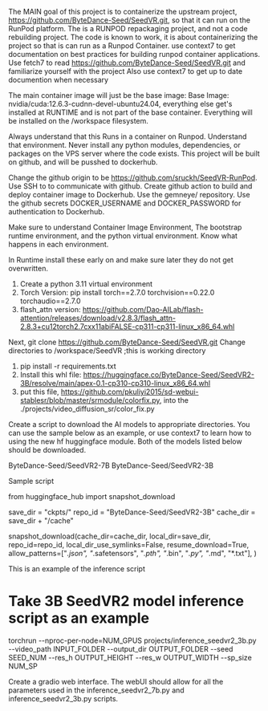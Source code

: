 The MAIN goal of this project is to containerize the upstream project, https://github.com/ByteDance-Seed/SeedVR.git, so that it can run on the RunPod platform.
The is a RUNPOD repackaging project, and not a code rebuilding project.  The code is known to work, it is about containerizing the project so that is can run as a Runpod Container.
use context7 to get documentation on best practices for building runpod container applications.
Use fetch7 to read https://github.com/ByteDance-Seed/SeedVR.git and familiarize yourself with the project
Also use context7 to get up to date documention when necessary

The main container image will just be the base image:  Base Image: nvidia/cuda:12.6.3-cudnn-devel-ubuntu24.04, everything else get's installed at RUNTIME and is not part of the base container.  Everything will be installed on the /workspace filesystem.

Always understand that this Runs in a container on Runpod.  Understand that environment.  Never install any python modules, dependencies, or packages on the VPS server where the code exists.  This project will be built on github, and will be pusshed to dockerhub.

Change the github origin to be https://github.com/sruckh/SeedVR-RunPod.
Use SSH to to communicate with github.
Create github action to build and deploy container image to Dockerhub.  Use the gemneye/ repository.  Use the github secrets DOCKER_USERNAME and DOCKER_PASSWORD for authentication to Dockerhub.

Make sure to understand Container Image Environment, The bootstrap runtime environment, and the python virtual environment.  Know what happens in each environment.

In Runtime install these early on and make sure later they do not get overwritten.
1) Create a python 3.11 virtual environment
2) Torch Version: pip install torch==2.7.0 torchvision==0.22.0 torchaudio==2.7.0
3) flash_attn version: https://github.com/Dao-AILab/flash-attention/releases/download/v2.8.3/flash_attn-2.8.3+cu12torch2.7cxx11abiFALSE-cp311-cp311-linux_x86_64.whl

Next, git clone https://github.com/ByteDance-Seed/SeedVR.git
Change directories to /workspace/SeedVR ;this is working directory

1) pip install -r requirements.txt
2) Install this whl file: https://huggingface.co/ByteDance-Seed/SeedVR2-3B/resolve/main/apex-0.1-cp310-cp310-linux_x86_64.whl
3) put this file, https://github.com/pkuliyi2015/sd-webui-stablesr/blob/master/srmodule/colorfix.py, into the ./projects/video_diffusion_sr/color_fix.py

Create a script to download the AI models to appropriate directories.  You can use the sample below as an example, or use context7 to learn how to using the new hf huggingface module. Both of the models listed below should be downloaded.

ByteDance-Seed/SeedVR2-7B
ByteDance-Seed/SeedVR2-3B

Sample script

from huggingface_hub import snapshot_download

save_dir = "ckpts/"
repo_id = "ByteDance-Seed/SeedVR2-3B"
cache_dir = save_dir + "/cache"

snapshot_download(cache_dir=cache_dir,
  local_dir=save_dir,
  repo_id=repo_id,
  local_dir_use_symlinks=False,
  resume_download=True,
  allow_patterns=["*.json", "*.safetensors", "*.pth", "*.bin", "*.py", "*.md", "*.txt"],
)

This is an example of the inference script
# Take 3B SeedVR2 model inference script as an example
torchrun --nproc-per-node=NUM_GPUS projects/inference_seedvr2_3b.py --video_path INPUT_FOLDER --output_dir OUTPUT_FOLDER --seed SEED_NUM --res_h OUTPUT_HEIGHT --res_w OUTPUT_WIDTH --sp_size NUM_SP

Create a gradio web interface.  The webUI should allow for all the parameters used in the inference_seedvr2_7b.py and inference_seedvr2_3b.py scripts.
